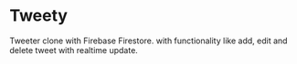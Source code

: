 # Tweety
Tweeter clone with Firebase Firestore. with functionality like add, edit and delete tweet with realtime update.
